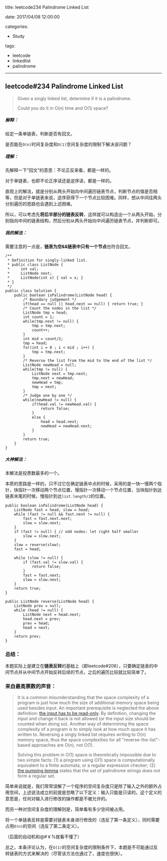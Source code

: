 title: leetcode234 Palindrome Linked List

date: 2017/04/08 12:00:00

categories:

- Study

tags:

- leetcode
- linkedlist
- palindrome

---

## leetcode#234 Palindrome Linked List  

>Given a singly linked list, determine if it is a palindrome.
>
>Could you do it in O(n) time and O(1) space?

##### 解释：

给定一条单链表，判断是否有回文。

是否能在`O(n)`时间复杂度和`O(1)`空间复杂度的限制下解决该问题？

##### 理解：

先解释一下“回文”的意思：不论正反来看，都是一样的。

对于单链表，也即不论正序读还是逆序读，都是一样的。

直观上的解法，就是分别从两头开始向中间遍历链表节点，判断节点的值是否相等，但是对于单链表来说，逆序获得下一个节点比较困难。同样，想从中间往两头分别遍历的思路也会遇到上述困难。

所以，可以考虑先**将后半部分的链表反转**，这样就可以构造出一个从两头开始，分别指向中间的链表结构，然后分别从两头开始向中间遍历链表节点，并判断即可。

##### 我的解法：

需要注意的一点是，**链表为空&&链表中只有一个节点**也符合回文。

```
/**
 * Definition for singly-linked list.
 * public class ListNode {
 *     int val;
 *     ListNode next;
 *     ListNode(int x) { val = x; }
 * }
 */
public class Solution {
    public boolean isPalindrome(ListNode head) {
    	/* Boundary judgement */
        if(head == null || head.next == null) { return true; }
        /* Count the nodes in the list */
        ListNode tmp = head;
        int count = 1;
        while(tmp.next != null) {
            tmp = tmp.next;
            count++;
        }
        int mid = count/2;
        tmp = head;
        for(int i = 0 ; i < mid ; i++) {
            tmp = tmp.next;
        }
        /* Reverse the list from the mid to the end of the list */
        ListNode newHead = null;
        while(tmp != null) {
            ListNode next = tmp.next;
            tmp.next = newHead;
            newHead = tmp;
            tmp = next;
        }
        /* Judge one by one */
        while(newHead != null) {
            if(head.val != newHead.val) {
                return false;
            }
            else {
                head = head.next;
                newHead = newHead.next;
            }
        }
        return true;
    }
}
```

##### 大神解法：

本解法是投票数最多的一个。

本质的思路是一样的，只不过它在确定链表中点的时候，采用的是一快一慢两个指针，快指针一次移动两个节点位置，慢指针一次移动一个节点位置，当快指针到达链表末尾的时候，慢指针到达`list.length/2`的位置。

```
public boolean isPalindrome(ListNode head) {
    ListNode fast = head, slow = head;
    while (fast != null && fast.next != null) {
        fast = fast.next.next;
        slow = slow.next;
    }
    if (fast != null) { // odd nodes: let right half smaller
        slow = slow.next;
    }
    slow = reverse(slow);
    fast = head;
    
    while (slow != null) {
        if (fast.val != slow.val) {
            return false;
        }
        fast = fast.next;
        slow = slow.next;
    }
    return true;
}

public ListNode reverse(ListNode head) {
    ListNode prev = null;
    while (head != null) {
        ListNode next = head.next;
        head.next = prev;
        prev = head;
        head = next;
    }
    return prev;
}
```

### 总结：

本题实际上是建立在**链表反转**的基础上（即leetcode#206），只要确定链表的中间节点并从中间节点开始反转后续的节点，之后的遍历比较就比较简单了。

### 来自最高票数的声音：

>It is a common misunderstanding that the space complexity of a program is just how much the size of additional memory space being used besides input. An important prerequisite is neglected the above definition: [the input has to be read-only](https://en.wikipedia.org/wiki/DSPACE#Machine_models). By definition, changing the input and change it back is not allowed (or the input size should be counted when doing so). Another way of determining the space complexity of a program is to simply look at how much space it has written to. Reversing a singly linked list requires writing to O(n) memory space, thus the space complexities for all "reverse-the-list"-based approaches are O(n), not O(1).
>
>Solving this problem in O(1) space is theoretically impossible due to two simple facts: (1) a program using O(1) space is computationally equivalent to a finite automata, or a regular expression checker; (2) [the pumping lemma](https://en.wikipedia.org/wiki/Pumping_lemma_for_regular_languages) states that the set of palindrome strings does not form a regular set.

简单来说就是，我们常常误解了一个程序的空间复杂度只是除了输入之外的额外占用空间，上述说法成立的前提是忽略了以下定义：输入只能是只读的。这个定义的意思是，任何对输入进行修改的操作都是不被允许的。

而另一种对空间复杂度的理解则是，简单看有多少空间被占用。

将一个单链表反转是需要对链表本身进行修改的（违反了第一条定义），同时需要占用`O(n)`的空间（违反了第二条定义）。

（后面的自动机和@#￥%就看不懂了）

总之，本条评论认为，在`O(1)`的空间复杂度的限制条件下，本题是不可能通过反转链表的方式来解决的（尽管该方法也通过了，速度也很快）。